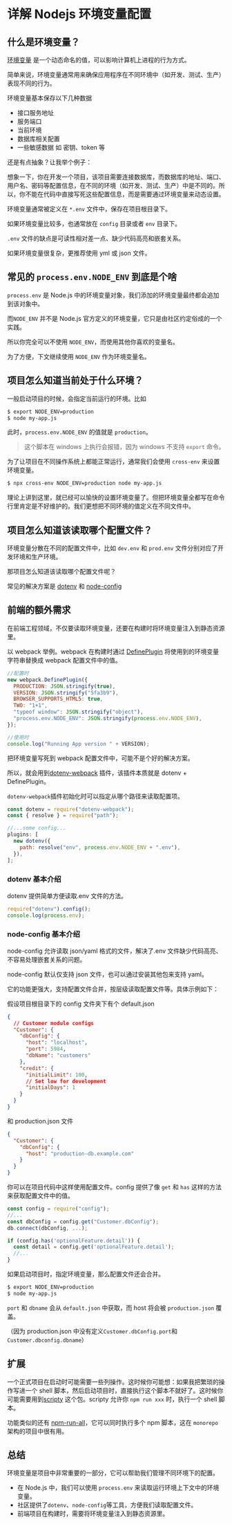 # 详解 Nodejs 环境变量配置

## 什么是环境变量？

[环境变量](https://zh.wikipedia.org/wiki/环境变量) 是一个动态命名的值，可以影响计算机上进程的行为方式。

简单来说，环境变量通常用来确保应用程序在不同环境中（如开发、测试、生产）表现不同的行为。

环境变量基本保存以下几种数据

- 接口服务地址
- 服务端口
- 当前环境
- 数据库相关配置
- 一些敏感数据 如 密钥、token 等

还是有点抽象？让我举个例子：

想象一下，你在开发一个项目，该项目需要连接数据库，而数据库的地址、端口、用户名、密码等配置信息，在不同的环境（如开发、测试、生产）中是不同的。所以，你不能在代码中直接写死这些配置信息，而是需要通过环境变量来动态设置。

环境变量通常被定义在 `*.env` 文件中，保存在项目根目录下。

如果环境变量比较多，也通常放在 `config` 目录或者 `env` 目录下。

`.env` 文件的缺点是可读性相对差一点、缺少代码高亮和嵌套关系。

如果环境变量很复杂，更推荐使用 yml 或 json 文件。

## 常见的 `process.env.NODE_ENV` 到底是个啥

`process.env` 是 Node.js 中的环境变量对象，我们添加的环境变量最终都会追加到该对象中。

而`NODE_ENV` 并不是 Node.js 官方定义的环境变量，它只是由社区约定俗成的一个实践。

所以你完全可以不使用 `NODE_ENV`，而使用其他你喜欢的变量名。

为了方便，下文继续使用 `NODE_ENV` 作为环境变量名。

## 项目怎么知道当前处于什么环境？

一般启动项目的时候，会指定当前运行的环境。比如

```bash
$ export NODE_ENV=production
$ node my-app.js
```

此时，`process.env.NODE_ENV` 的值就是 `production`。

> 这个脚本在 windows 上执行会报错，因为 windows 不支持 `export` 命令。

为了让项目在不同操作系统上都能正常运行，通常我们会使用 `cross-env` 来设置环境变量。

```bash
$ npx cross-env NODE_ENV=production node my-app.js
```

理论上讲到这里，就已经可以愉快的设置环境变量了。但把环境变量全都写在命令行里肯定是不好维护的。我们更想把不同环境的值定义在不同文件中。

## 项目怎么知道该读取哪个配置文件？

环境变量分散在不同的配置文件中，比如 `dev.env` 和 `prod.env` 文件分别对应了开发环境和生产环境。

那项目怎么知道该读取哪个配置文件呢？

常见的解决方案是 [dotenv](https://www.npmjs.com/package/dotenv) 和 [node-config](https://www.npmjs.com/package/config)

## 前端的额外需求

在前端工程领域，不仅要读取环境变量，还要在构建时将环境变量注入到静态资源里。

以 webpack 举例。webpack 在构建时通过 [DefinePlugin](https://webpack.docschina.org/plugins/define-plugin/) 将使用到的环境变量字符串替换成 webpack 配置文件中的值。

```js
//配置时
new webpack.DefinePlugin({
  PRODUCTION: JSON.stringify(true),
  VERSION: JSON.stringify("5fa3b9"),
  BROWSER_SUPPORTS_HTML5: true,
  TWO: "1+1",
  "typeof window": JSON.stringify("object"),
  "process.env.NODE_ENV": JSON.stringify(process.env.NODE_ENV),
});

//使用时
console.log("Running App version " + VERSION);
```

把环境变量写死到 webpack 配置文件中，可能不是个好的解决方案。

所以，就会用到[dotenv-webpack](https://www.npmjs.com/package/dotenv-webpack) 插件，该插件本质就是 dotenv + DefinePlugin。

`dotenv-webpack`插件初始化时可以指定从哪个路径来读取配置项。

```js
const dotenv = require("dotenv-webpack");
const { resolve } = require("path");

//...some config...
plugins: [
  new dotenv({
    path: resolve("env", process.env.NODE_ENV + ".env"),
  }),
];
```

### dotenv 基本介绍

dotenv 提供简单方便读取.env 文件的方法。

```js
require("dotenv").config();
console.log(process.env);
```

### node-config 基本介绍

node-config 允许读取 json/yaml 格式的文件，解决了.env 文件缺少代码高亮、不容易处理嵌套关系的问题。

node-config 默认仅支持 json 文件，也可以通过安装其他包来支持 yaml。

它的功能更强大，支持配置文件合并，按层级读取配置文件等。具体示例如下：

假设项目根目录下的 config 文件夹下有个 default.json

```json
{
  // Customer module configs
  "Customer": {
    "dbConfig": {
      "host": "localhost",
      "port": 5984,
      "dbName": "customers"
    },
    "credit": {
      "initialLimit": 100,
      // Set low for development
      "initialDays": 1
    }
  }
}
```

和 production.json 文件

```json
{
  "Customer": {
    "dbConfig": {
      "host": "production-db.example.com"
    }
  }
}
```

你可以在项目代码中这样使用配置文件。config 提供了像 `get` 和 `has` 这样的方法来获取配置文件中的值。

```js
const config = require("config");
//...
const dbConfig = config.get("Customer.dbConfig");
db.connect(dbConfig, ...);

if (config.has('optionalFeature.detail')) {
  const detail = config.get('optionalFeature.detail');
  //...
}
```

如果启动项目时，指定环境变量，那么配置文件还会合并。

```bash
$ export NODE_ENV=production
$ node my-app.js
```

`port` 和 `dbname` 会从 `default.json` 中获取，而 host 将会被 `production.json` 覆盖。

（因为 production.json 中没有定义`Customer.dbConfig.port`和`Customer.dbconfig.dbname`）

## 扩展

一个正式项目在启动时可能需要一些列操作。这时候你可能想：如果我把繁琐的操作写进一个 shell 脚本，然后启动项目时，直接执行这个脚本不就好了。这时候你可能需要用到[scripty](https://www.npmjs.com/package/scripty) 这个包。scripty 允许你 `npm run xxx` 时，执行一个 shell 脚本。

功能类似的还有 [npm-run-all](https://www.npmjs.com/package/npm-run-all)，它可以同时执行多个 npm 脚本，这在 `monorepo` 架构的项目中很有用。

## 总结

环境变量是项目中非常重要的一部分，它可以帮助我们管理不同环境下的配置。

- 在 Node.js 中，我们可以使用 `process.env` 来读取运行环境上下文中的环境变量。
- 社区提供了`dotenv`、`node-config`等工具，方便我们读取配置文件。
- 前端项目在构建时，需要将环境变量注入到静态资源里。
